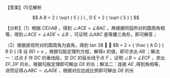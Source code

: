 【答案】(1)见解析

$$
A B = 2 { \sqrt { 5 } } \ , D E = 2 { \sqrt { 5 } }
$$

【分析】（1）根据 $C E / / A B$ ，得到 $\angle A C E = \angle B A C$ ，再根据同弧所对的圆周角相等，得到$\angle A C E = \angle A D E = \angle B$ ，可证明 ${ \triangle A B C }$ 是等腰三角形，即可解答；

（2）根据直径所对的圆周角为直角，得到 tan 2B   $B = 2 = { \frac { A D } { B D } }$ 设 $B D = x$ ，根据勾股定理列方程，解得$x$ 的值，即可求出 $A B$ ；解法一：过点 $E$ 作 $D C$ 的垂线段，交 $D C$ 的延长线于点 $F$ ，证明 $\angle B = \angle E C F$ ，求出 $E F , D F$ 的长，根据勾股定理即可解出 $D E$ 的长；解法二：连接 $A E$ ,得到角相等，进而证得$\triangle A B C \sim \triangle A D E$ ，根据对应边成比例即可解出 $D E$ 的长
